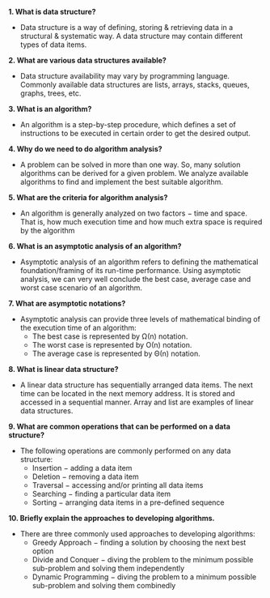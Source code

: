 **1. What is data structure?**
   - Data structure is a way of defining, storing & retrieving data in a structural & systematic way. A data structure may contain different types of data items.

**2. What are various data structures available?**
   - Data structure availability may vary by programming language. Commonly available data structures are lists, arrays, stacks, queues, graphs, trees, etc.

**3. What is an algorithm?**
   - An algorithm is a step-by-step procedure, which defines a set of instructions to be executed in certain order to get the desired output.

**4. Why do we need to do algorithm analysis?**
   - A problem can be solved in more than one way. So, many solution algorithms can be derived for a given problem. We analyze available algorithms to find and implement the best suitable algorithm.

**5. What are the criteria for algorithm analysis?**
   - An algorithm is generally analyzed on two factors − time and space. That is, how much execution time and how much extra space is required by the algorithm

**6. What is an asymptotic analysis of an algorithm?**
   - Asymptotic analysis of an algorithm refers to defining the mathematical foundation/framing of its run-time performance. Using asymptotic analysis, we can very well conclude the best case, average case and worst case scenario of an algorithm.

**7. What are asymptotic notations?**
   - Asymptotic analysis can provide three levels of mathematical binding of the execution time of an algorithm:
      - The best case is represented by Ω(n) notation.
      - The worst case is represented by Ο(n) notation.
      - The average case is represented by Θ(n) notation.

**8. What is linear data structure?**
   - A linear data structure has sequentially arranged data items. The next time can be located in the next memory address. It is stored and accessed in a sequential manner. Array and list are examples of linear data structures.

**9. What are common operations that can be performed on a data structure?**
   - The following operations are commonly performed on any data structure:
     - Insertion − adding a data item
     - Deletion − removing a data item
     - Traversal − accessing and/or printing all data items
     - Searching − finding a particular data item
     - Sorting − arranging data items in a pre-defined sequence

**10. Briefly explain the approaches to developing algorithms.**
   - There are three commonly used approaches to developing algorithms:
      - Greedy Approach − finding a solution by choosing the next best option 
      - Divide and Conquer − diving the problem to the minimum possible sub-problem and solving them independently 
      - Dynamic Programming − diving the problem to a minimum possible sub-problem and solving them combinedly
